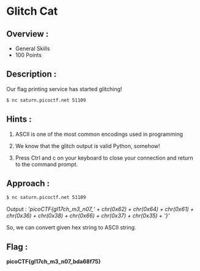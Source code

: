 # Glitch Cat

## Overview :

* General Skills
* 100 Points

## Description :

Our flag printing service has started glitching!
    
```bash
$ nc saturn.picoctf.net 51109
```
## Hints :

1. ASCII is one of the most common encodings used in programming

1. We know that the glitch output is valid Python, somehow!

1. Press Ctrl and c on your keyboard to close your connection and return to the command prompt.

## Approach :

```bash
$ nc saturn.picoctf.net 51109
```

Output :
*'picoCTF{gl17ch_m3_n07_' + chr(0x62) + chr(0x64) + chr(0x61) + chr(0x36) + chr(0x38) + chr(0x66) + chr(0x37) + chr(0x35) + '}'*

So, we can convert given hex string to ASCII string.


## Flag : 

**picoCTF{gl17ch_m3_n07_bda68f75}**